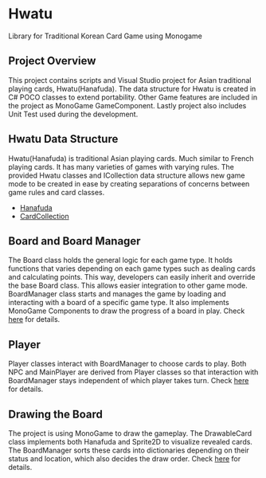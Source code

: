# Hwatu
Library for Traditional Korean Card Game using Monogame

## Project Overview
This project contains scripts and Visual Studio project for Asian traditional playing cards, Hwatu(Hanafuda). The data structure for Hwatu is created in C# POCO classes to extend portability. Other Game features are included in the project as MonoGame GameComponent. Lastly project also includes Unit Test used during the development.

## Hwatu Data Structure
Hwatu(Hanafuda) is traditional Asian playing cards. Much similar to French playing cards. It has many varieties of games with varying rules. The provided Hwatu classes and ICollection data structure allows new game mode to be created in ease by creating separations of concerns between game rules and card classes.
* [Hanafuda](https://github.com/ALee1303/Hwatu/tree/master/Hwatu/Card)
* [CardCollection](https://github.com/ALee1303/Hwatu/tree/master/Hwatu/Collection)

## Board and Board Manager
The Board class holds the general logic for each game type. It holds functions that varies depending on each game types such as dealing cards and calculating points. This way, developers can easily inherit and override the base Board class. This allows easier integration to other game mode.
BoardManager class starts and manages the game by loading and interacting with a board of a specific game type. It also implements MonoGame Components to draw the progress of a board in play.
Check [here](https://github.com/ALee1303/Hwatu/tree/master/Hwatu/Board) for details.

## Player
Player classes interact with BoardManager to choose cards to play. Both NPC and MainPlayer are derived from Player classes so that interaction with BoardManager stays independent of which player takes turn.
Check [here](https://github.com/ALee1303/Hwatu/tree/master/Hwatu/Players) for details.

## Drawing the Board
The project is using MonoGame to draw the gameplay. The DrawableCard class implements both Hanafuda and Sprite2D to visualize revealed cards. The BoardManager sorts these cards into dictionaries depending on their status and location, which also decides the draw order.
Check [here](https://github.com/ALee1303/Hwatu/tree/master/Hwatu/MonoGameComponents) for details.
